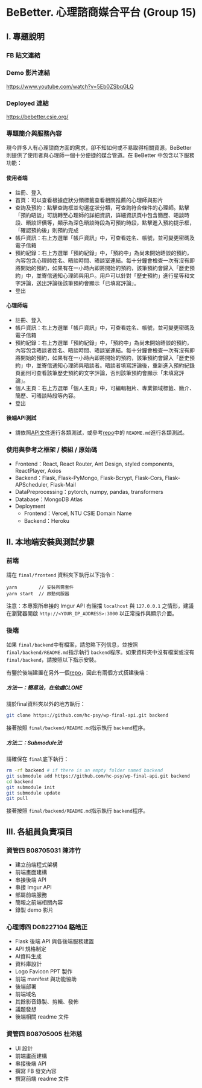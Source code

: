 # BeBetter. 心理諮商媒合平台 (Group 15)

## I. 專題說明

### FB 貼文連結

### Demo 影片連結

https://www.youtube.com/watch?v=5Eb0ZSbqGLQ

### Deployed 連結

https://bebetter.csie.org/

### 專題簡介與服務內容

現今許多人有心理諮商方面的需求，卻不知如何或不易取得相關資源，BeBetter 則提供了使用者與心理師一個十分便捷的媒合管道。在 BeBetter 中包含以下服務功能：

#### 使用者端

- 註冊、登入
- 首頁：可以查看根據症狀分類標籤查看相關推薦的心理師與影片
- 查詢及預約：點擊查詢框並勾選症狀分類，可查詢符合條件的心理師。點擊「預約晤談」可跳轉至心理師的詳細資訊，詳細資訊頁中包含簡歷、晤談時段、晤談評價等，顯示為深色晤談時段為可預約時段，點擊進入預約提示框，「確認預約後」則預約完成
- 帳戶資訊：右上方選單「帳戶資訊」中，可查看姓名、帳號，並可變更密碼及電子信箱
- 預約紀錄：右上方選單「預約紀錄」中，「預約中」為尚未開始晤談的預約，內容包含心理師姓名、晤談時間、晤談室連結。每十分鐘會檢查一次有沒有即將開始的預約，如果有在一小時內即將開始的預約，該筆預約會歸入「歷史預約」中，並寄信通知心理師與用戶。用戶可以針對「歷史預約」進行星等和文字評論，送出評論後該筆預約會顯示「已填寫評論」。
- 登出

#### 心理師端

- 註冊、登入
- 帳戶資訊：右上方選單「帳戶資訊」中，可查看姓名、帳號，並可變更密碼及電子信箱
- 預約紀錄：右上方選單「預約紀錄」中，「預約中」為尚未開始晤談的預約，內容包含晤談者姓名、晤談時間、晤談室連結。每十分鐘會檢查一次有沒有即將開始的預約，如果有在一小時內即將開始的預約，該筆預約會歸入「歷史預約」中，並寄信通知心理師與晤談者。晤談者填寫評論後，重新進入預約紀錄頁面則可查看該筆歷史預約的文字評論，否則該筆預約會顯示「未填寫評論」。
- 個人主頁：右上方選單「個人主頁」中，可編輯相片、專業領域標籤、簡介、簡歷、可晤談時段等內容。
- 登出

#### 後端API測試

* 請依照[API文件](https://hackmd.io/@judycpc/rk5wzFbdj)進行各類測試，或參考[repo](https://github.com/hc-psy/wp-final-api)中的 `README.md`進行各類測試。

### 使用與參考之框架 / 模組 / 原始碼

- Frontend：React, React Router, Ant Design, styled components, ReactPlayer, Axios
- Backend：Flask, Flask-PyMongo, Flask-Bcrypt, Flask-Cors, Flask-APScheduler, Flask-Mail
- DataPreprocessing：pytorch, numpy, pandas, transformers
- Database：MongoDB Atlas
- Deployment
  - Frontend：Vercel, NTU CSIE Domain Name
  - Backend：Heroku

## II. 本地端安裝與測試步驟

### 前端

請在 `final/frontend` 資料夾下執行以下指令：

```
yarn        // 安裝所需套件
yarn start  // 啟動伺服器
```

注意：本專案所串接的 Imgur API 有阻擋 `localhost` 與 `127.0.0.1` 之情形，建議在瀏覽器開啟 `http://<YOUR_IP_ADDRESS>:3000` 以正常操作與顯示介面。

### 後端

如果 `final/backend`中有檔案，請忽略下列信息，並按照 `final/backend/README.md`指示執行 `backend`程序。如果資料夾中沒有檔案或沒有 `final/backend`，請按照以下指示安裝。

有鑒於後端建置在另外一個[repo](https://github.com/hc-psy/wp-final-api)，因此有兩個方式搭建後端：

##### 方法一：簡易法，在他處CLONE

請於final資料夾以外的地方執行：

```bash
git clone https://github.com/hc-psy/wp-final-api.git backend
```

接著按照 `final/backend/README.md`指示執行 `backend`程序。

##### 方法二：Submodule法

請確保在 `final`底下執行：

```bash
rm -rf backend # if there is an empty folder named backend
git submodule add https://github.com/hc-psy/wp-final-api.git backend
cd backend
git submodule init
git submodule update
git pull
```

接著按照 `final/backend/README.md`指示執行 `backend`程序。

## III. 各組員負責項目

### 資管四 B08705031 陳沛竹

- 建立前端程式架構
- 前端畫面建構
- 串接後端 API
- 串接 Imgur API
- 部屬前端服務
- 簡報之前端相關內容
- 錄製 demo 影片

### 心理博四 D08227104 駱皓正

- Flask 後端 API 與各後端服務建置
- API 規格制定
- AI資料生成
- 資料庫設計
- Logo Favicon PPT 製作
- 前端 manifest 與功能協助
- 後端部署
- 前端域名
- 其餘影音錄製、剪輯、發佈
- 議題發想
- 後端相關 readme 文件

### 資管四 B08705005 杜沛慈

- UI 設計
- 前端畫面建構
- 串接後端 API
- 撰寫 FB 發文內容
- 撰寫前端 readme 文件

